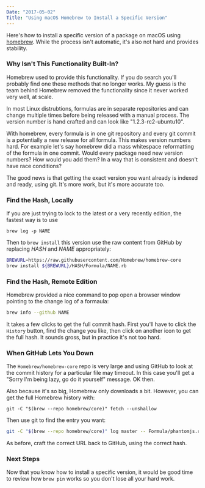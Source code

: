 ```yaml
---
Date: "2017-05-02"
Title: "Using macOS Homebrew to Install a Specific Version"
---
```


Here's how to install a specific version of a package on macOS using [homebrew](https://brew.sh/).  While the process isn't automatic, it's also not hard and provides stability.

### Why Isn't This Functionality Built-In?

Homebrew used to provide this functionality.  If you do search you'll probably find one these methods that no longer works.   My guess is the team behind Homebrew removed the functionality since it never worked very well, at scale.

In most Linux distrubtions, formulas are in separate repositories and can change multiple times before being released with a manual process. The version number is hand crafted and can look like "1.2.3-rc2-ubuntu10".

With homebrew, every formula is in one git repository and every git commit is a potentially a new release for all formula. This makes version numbers hard. For example let's say homebrew did a mass whitespace reformatting of the formula in one commit. Would every package need new version numbers?  How would you add them?  In a way that is consistent and doesn't have race conditions? 

The good news is that getting the exact version you want already is indexed and ready, using git. It's more work, but it's more accurate too.

### Find the Hash, Locally

If you are just trying to lock to the latest or a very recently edition, the fastest way is to use

```
brew log -p NAME
```

Then to `brew install` this version use the raw content from GitHub by replacing _HASH_ and _NAME_ appropriately:

```bash
BREWURL=https://raw.githubusercontent.com/Homebrew/homebrew-core
brew install ${BREWURL}/HASH/Formula/NAME.rb
```

### Find the Hash, Remote Edition

Homebrew provided a nice command to pop open a browser window pointing to the change log of a formaula:

```bash
brew info --github NAME
```

It takes a few clicks to get the full commit hash.  First you'll have to click the `History` button, find the change you like, then click on another icon to get the full hash.  It sounds gross, but in practice it's not too hard.

### When GitHub Lets You Down

The `Homebrew/homebrew-core` repo is very large and using GitHub to look at the commit history for a particular file may timeout. In this case you'll get a "Sorry I'm being lazy, go do it yourself" message. OK then.

Also because it's so big, Homebrew only downloads a bit.  However, you can get the full Homebrew history with:

```
git -C "$(brew --repo homebrew/core)" fetch --unshallow
```

Then use git to find the entry you want:

```bash
git -C "$(brew --repo homebrew/core)" log master -- Formula/phantomjs.rb
```

As before, craft the correct URL back to GitHub, using the correct hash.

### Next Steps

Now that you know how to install a specific version, it would be good time to review how `brew pin` works so you don't lose all your hard work.
